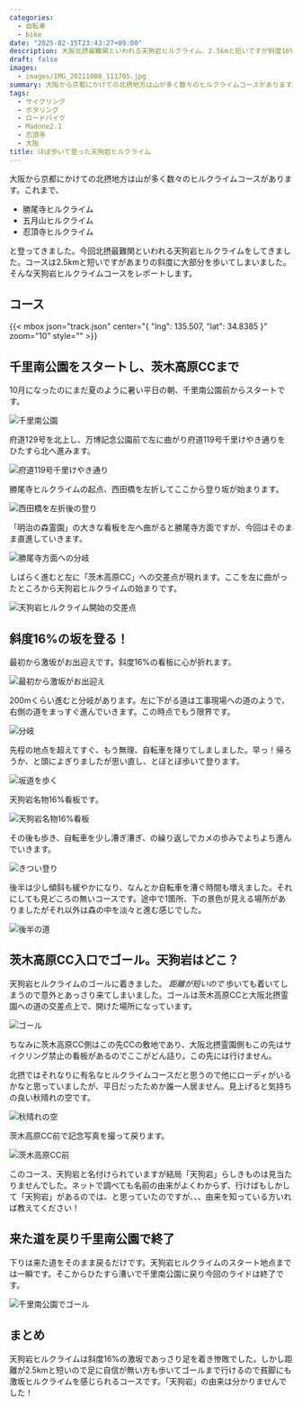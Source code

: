 ```yaml
---
categories:
  - 自転車
  - bike
date: "2025-02-15T23:43:27+09:00"
description: 大阪北摂最難関といわれる天狗岩ヒルクライム、2.5kmと短いですが斜度16%のキツイコースをレポートします。
draft: false
images:
  - images/IMG_20211008_111705.jpg
summary: 大阪から京都にかけての北摂地方は山が多く数々のヒルクライムコースがあります。北摂最難関といわれる天狗岩ヒルクライムにチャレンジ。コースは2.5kmと短いですがあまりの斜度に大部分を歩いてしまいました。
tags:
  - サイクリング
  - ポタリング
  - ロードバイク
  - Madone2.1
  - 忍頂寺
  - 大阪
title: ほぼ歩いて登った天狗岩ヒルクライム
---
```


大阪から京都にかけての北摂地方は山が多く数々のヒルクライムコースがあります。これまで、

-   勝尾寺ヒルクライム
-   五月山ヒルクライム
-   忍頂寺ヒルクライム

と登ってきました。今回北摂最難関といわれる天狗岩ヒルクライムをしてきました。コースは2.5kmと短いですがあまりの斜度に大部分を歩いてしまいました。そんな天狗岩ヒルクライムコースをレポートします。

## コース

{{< mbox json="track.json" center="{ \"lng\": 135.507, \"lat\": 34.8385 }" zoom="10" style="" >}}

## 千里南公園をスタートし、茨木高原CCまで

10月になったのにまだ夏のように暑い平日の朝、千里南公園前からスタートです。

![千里南公園](./images/IMG_20211008_101048.jpg)

府道129号を北上し、万博記念公園前で左に曲がり府道119号千里けやき通りをひたすら北へ進みます。

![府道119号千里けやき通り](./images/4dn3T-8KDsOhJFN0paa3LVNyu.jpg)

勝尾寺ヒルクライムの起点、西田橋を左折してここから登り坂が始まります。

![西田橋を左折後の登り](./images/6HItgYnsylsWj4PO3H1lHKTaj.jpg)

「明治の森霊園」の大きな看板を左へ曲がると勝尾寺方面ですが、今回はそのまま直進していきます。

![勝尾寺方面への分岐](./images/RhnvhVXVVTMmzJX2F_z_vg9be.jpg)

しばらく進むと左に「茨木高原CC」への交差点が現れます。ここを左に曲がったところから天狗岩ヒルクライムの始まりです。

![天狗岩ヒルクライム開始の交差点](./images/963K2XZSgFq3nsgILnSl7RGq0.jpg)

## 斜度16%の坂を登る！

最初から激坂がお出迎えです。斜度16%の看板に心が折れます。

![最初から激坂がお出迎え](./images/JQH0FOsTWZpboFLjYIwy4BYDq.jpg)

200mくらい進むと分岐があります。左に下がる道は工事現場への道のようで、右側の道をまっすぐ進んでいきます。この時点でもう限界です。

![分岐](./images/uBPprGMQ5vEcWBjYStmM_Hco4.jpg)

先程の地点を超えてすぐ、もう無理、自転車を降りてしましました。早っ！帰ろうか、と頭によぎりましたが思い直し、とぼとぼ歩いて登ります。

![坂道を歩く](./images/QeM8_2ejOnDXFfdu0a1c2NdwX.jpg)

天狗岩名物16%看板です。

![天狗岩名物16%看板](./images/IMG_20211008_111705.jpg)

その後も歩き、自転車を少し漕ぎ漕ぎ、の繰り返しでカメの歩みでよちよち進んでいきます。

![きつい登り](./images/W1gdPDLLu9s46S1dt2iaAYyqX.jpg)

後半は少し傾斜も緩やかになり、なんとか自転車を漕ぐ時間も増えました。それにしても見どころの無いコースです。途中で1箇所、下の景色が見える場所がありましたがそれ以外は森の中を淡々と進む感じでした。

![後半の道](./images/VdDZD9IFAPtunzVPxwu_7jVM6.jpg)

## 茨木高原CC入口でゴール。天狗岩はどこ？

天狗岩ヒルクライムのゴールに着きました。 *距離が短いので*
歩いても着いてしまうので意外とあっさり来てしまいました。ゴールは茨木高原CCと大阪北摂霊園への道の交差点上で、開けた場所になっています。

![ゴール](./images/IMG_20211008_114111.jpg)

ちなみに茨木高原CC側はこの先CCの敷地であり、大阪北摂霊園側もこの先はサイクリング禁止の看板があるのでここがどん詰り。この先には行けません。

北摂ではそれなりに有名なヒルクライムコースだと思うので他にローディがいるかなと思っていましたが、平日だったためか誰一人居ません。見上げると気持ちの良い秋晴れの空です。

![秋晴れの空](./images/IMG_20211008_114205.jpg)

茨木高原CC前で記念写真を撮って戻ります。

![茨木高原CC前](./images/IMG_20211008_114051.jpg)

このコース、天狗岩と名付けられていますが結局「天狗岩」らしきものは見当たりませんでした。ネットで調べても名前の由来がよくわからず、行けばもしかして「天狗岩」があるのでは、と思っていたのですが、、、由来を知っている方いれば教えてください！

## 来た道を戻り千里南公園で終了

下りは来た道をそのまま戻るだけです。天狗岩ヒルクライムのスタート地点までは一瞬です。そこからひたすら漕いで千里南公園に戻り今回のライドは終了です。

![千里南公園でゴール](./images/IMG_20211008_122704.jpg)

## まとめ

天狗岩ヒルクライムは斜度16%の激坂であっさり足を着き惨敗でした。しかし距離が2.5kmと短いので足に自信が無い方も歩いてゴールまで行けるので貧脚にも激坂ヒルクライムを感じられるコースです。「天狗岩」の由来は分かりませんでした！
